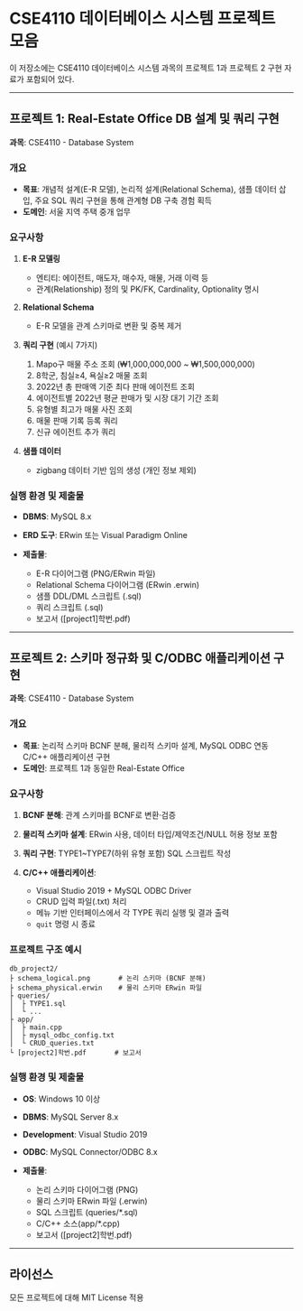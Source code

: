 # CSE4110 데이터베이스 시스템 프로젝트 모음

이 저장소에는 CSE4110 데이터베이스 시스템 과목의 프로젝트 1과 프로젝트 2 구현 자료가 포함되어 있다.

---

## 프로젝트 1: Real-Estate Office DB 설계 및 쿼리 구현

**과목**: CSE4110 - Database System

### 개요

* **목표**: 개념적 설계(E-R 모델), 논리적 설계(Relational Schema), 샘플 데이터 삽입, 주요 SQL 쿼리 구현을 통해 관계형 DB 구축 경험 획득
* **도메인**: 서울 지역 주택 중개 업무

### 요구사항

1. **E-R 모델링**

   * 엔티티: 에이전트, 매도자, 매수자, 매물, 거래 이력 등
   * 관계(Relationship) 정의 및 PK/FK, Cardinality, Optionality 명시
2. **Relational Schema**

   * E-R 모델을 관계 스키마로 변환 및 중복 제거
3. **쿼리 구현** (예시 7가지)

   1. Mapo구 매물 주소 조회 (₩1,000,000,000 \~ ₩1,500,000,000)
   2. 8학군, 침실≥4, 욕실≥2 매물 조회
   3. 2022년 총 판매액 기준 최다 판매 에이전트 조회
   4. 에이전트별 2022년 평균 판매가 및 시장 대기 기간 조회
   5. 유형별 최고가 매물 사진 조회
   6. 매물 판매 기록 등록 쿼리
   7. 신규 에이전트 추가 쿼리
4. **샘플 데이터**

   * zigbang 데이터 기반 임의 생성 (개인 정보 제외)

### 실행 환경 및 제출물

* **DBMS**: MySQL 8.x
* **ERD 도구**: ERwin 또는 Visual Paradigm Online
* **제출물**:

  * E-R 다이어그램 (PNG/ERwin 파일)
  * Relational Schema 다이어그램 (ERwin .erwin)
  * 샘플 DDL/DML 스크립트 (.sql)
  * 쿼리 스크립트 (.sql)
  * 보고서 (\[project1]학번.pdf)

---

## 프로젝트 2: 스키마 정규화 및 C/ODBC 애플리케이션 구현

**과목**: CSE4110 - Database System

### 개요

* **목표**: 논리적 스키마 BCNF 분해, 물리적 스키마 설계, MySQL ODBC 연동 C/C++ 애플리케이션 구현
* **도메인**: 프로젝트 1과 동일한 Real-Estate Office

### 요구사항

1. **BCNF 분해**: 관계 스키마를 BCNF로 변환·검증
2. **물리적 스키마 설계**: ERwin 사용, 데이터 타입/제약조건/NULL 허용 정보 포함
3. **쿼리 구현**: TYPE1\~TYPE7(하위 유형 포함) SQL 스크립트 작성
4. **C/C++ 애플리케이션**:

   * Visual Studio 2019 + MySQL ODBC Driver
   * CRUD 입력 파일(.txt) 처리
   * 메뉴 기반 인터페이스에서 각 TYPE 쿼리 실행 및 결과 출력
   * `quit` 명령 시 종료

### 프로젝트 구조 예시

```
db_project2/
├ schema_logical.png       # 논리 스키마 (BCNF 분해)
├ schema_physical.erwin    # 물리 스키마 ERwin 파일
├ queries/
│  ├ TYPE1.sql
│  └ ...
├ app/
│  ├ main.cpp
│  ├ mysql_odbc_config.txt
│  └ CRUD_queries.txt
└ [project2]학번.pdf       # 보고서
```

### 실행 환경 및 제출물

* **OS**: Windows 10 이상
* **DBMS**: MySQL Server 8.x
* **Development**: Visual Studio 2019
* **ODBC**: MySQL Connector/ODBC 8.x
* **제출물**:

  * 논리 스키마 다이어그램 (PNG)
  * 물리 스키마 ERwin 파일 (.erwin)
  * SQL 스크립트 (queries/\*.sql)
  * C/C++ 소스(app/\*.cpp)
  * 보고서 (\[project2]학번.pdf)

---

## 라이선스

모든 프로젝트에 대해 MIT License 적용
